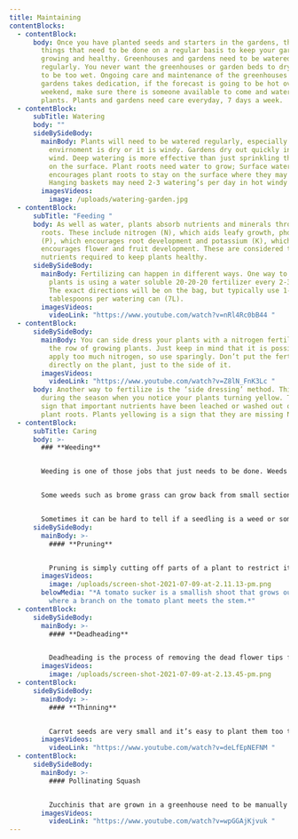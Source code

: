 ```yaml
---
title: Maintaining
contentBlocks:
  - contentBlock:
      body: Once you have planted seeds and starters in the gardens, there are several
        things that need to be done on a regular basis to keep your garden
        growing and healthy. Greenhouses and gardens need to be watered
        regularly. You never want the greenhouses or garden beds to dry out, or
        to be too wet. Ongoing care and maintenance of the greenhouses and
        gardens takes dedication, if the forecast is going to be hot over the
        weekend, make sure there is someone available to come and water the
        plants. Plants and gardens need care everyday, 7 days a week.
  - contentBlock:
      subTitle: Watering
      body: ""
      sideBySideBody:
        mainBody: Plants will need to be watered regularly, especially if the
          envirnoment is dry or it is windy. Gardens dry out quickly in the
          wind. Deep watering is more effective than just sprinkling the water
          on the surface. Plant roots need water to grow; Surface watering
          encourages plant roots to stay on the surface where they may dry out.
          Hanging baskets may need 2-3 watering’s per day in hot windy weather.
        imagesVideos:
          image: /uploads/watering-garden.jpg
  - contentBlock:
      subTitle: "Feeding "
      body: As well as water, plants absorb nutrients and minerals through their
        roots. These include nitrogen (N), which aids leafy growth, phosphorus
        (P), which encourages root development and potassium (K), which
        encourages flower and fruit development. These are considered the main
        nutrients required to keep plants healthy.
      sideBySideBody:
        mainBody: Fertilizing can happen in different ways. One way to fertilize the
          plants is using a water soluble 20-20-20 fertilizer every 2-3 weeks.
          The exact directions will be on the bag, but typically use 1-2
          tablespoons per watering can (7L).
        imagesVideos:
          videoLink: "https://www.youtube.com/watch?v=nRl4Rc0bB44 "
  - contentBlock:
      sideBySideBody:
        mainBody: You can side dress your plants with a nitrogen fertilizer alongside
          the row of growing plants. Just keep in mind that it is possible to
          apply too much nitrogen, so use sparingly. Don’t put the fertilizer
          directly on the plant, just to the side of it.
        imagesVideos:
          videoLink: "https://www.youtube.com/watch?v=Z8lN_FnK3Lc "
      body: Another way to fertilize is the ‘side dressing’ method. This can be done
        during the season when you notice your plants turning yellow. That is a
        sign that important nutrients have been leached or washed out of the
        plant roots. Plants yellowing is a sign that they are missing Nitrogen.
  - contentBlock:
      subTitle: Caring
      body: >-
        ### **Weeding**


        Weeding is one of those jobs that just needs to be done. Weeds take up space, water and nutrients in the garden. Some, like chickweed, can grow so quickly that they choke out your crops, so it’s best to address the problem early on. The best time to weed is right after a rain or after you’ve watered, when the ground is soft. All weeds should be pulled out by the roots and as early as possible to avoid them going to seed and overtaking the beds. This is important.


        Some weeds such as brome grass can grow back from small sections of root left in the soil. It’s important to get the weeds before they go to seed otherwise you may end up with weeds not just in one bed but in all the beds. The weeds should not be put in the compost pile. 


        Sometimes it can be hard to tell if a seedling is a weed or something you have planted. If you’re not sure if a plant is a weed, wait until you can see if it’s part of a line of plants. The plants in a line are probably vegetables since weeds seldom grow in a straight line. Removing tall grass and weeds from the inside and around the greenhouses and garden beds reduces the chance of weeds spreading and also reduces pests (like gophers) from coming into the greenhouse for a snack!
      sideBySideBody:
        mainBody: >-
          #### **Pruning**


          Pruning is simply cutting off parts of a plant to restrict its size, encourage it to grow in a certain shape or develop more fruit, flowers or stems, or to remove dead or diseased material. Simply removing dead, diseased, broken, crossing and crowded branches is often enough for many plants. Tomatoes need to be pruned regularly, to cut off the “**suckers”**growing in the middle of two branches. This will help the plant to focus on producing tomatoes, rather than more branches.
        imagesVideos:
          image: /uploads/screen-shot-2021-07-09-at-2.11.13-pm.png
        belowMedia: "*A tomato sucker is a smallish shoot that grows out of the joint
          where a branch on the tomato plant meets the stem.*"
  - contentBlock:
      sideBySideBody:
        mainBody: >-
          #### **Deadheading**


          Deadheading is the process of removing the dead flower tips from a flower plant. Pansies and marigolds thrive when you cut off the dead flowers. This prevents plants from setting seed and encourages them to produce more flowers. By regularly deadheading you can keep them flowering throughout summer.
        imagesVideos:
          image: /uploads/screen-shot-2021-07-09-at-2.13.45-pm.png
  - contentBlock:
      sideBySideBody:
        mainBody: >-
          #### **Thinning**


          Carrot seeds are very small and it’s easy to plant them too thickly when sowing the tiny seeds. If carrots are spaced too close together, there isn’t enough room to develop large healthy roots and they may become stunted or deformed. When the seedlings are about three to four inches tall, thin the plants to about an inch apart, which usually means removing every second seedling. When thinning carrots, carefully pull the tiny carrot from the soil. Gather up the discarded seedlings and bury them in the compost pile. After the initial thinning, follow up around a month later with a second thinning session. Every second carrot is removed, leaving the roots spaced about 1 ½ to 2 inches apart*. Remember to take the time to plant carrot seeds ¼ inch apart so the first thinning you get baby carrots. This will require less thinning and will minimize the disturbance of growing of the carrots.*
        imagesVideos:
          videoLink: "https://www.youtube.com/watch?v=deLfEpNEFNM "
  - contentBlock:
      sideBySideBody:
        mainBody: >-
          #### Pollinating Squash


          Zucchinis that are grown in a greenhouse need to be manually pollinated. The female flower will have a small zucchini growing on it, and the male will just have a straight stalk with a flower on the end. You can snap off the male flower and in the centre of the flower is the pollen. Gently dab the pollen onto the middle of the female flowers, just above the small zucchini (you can also use a paintbrush by dabbing the paintbrush into the middle of the male flower and then dab the female flower center with the pollen covered paintbrush). One male flower can usually pollinate several females. Zucchini’s will grow to be 6 – 24 inches long!
        imagesVideos:
          videoLink: "https://www.youtube.com/watch?v=wpGGAjKjvuk "
---
```

